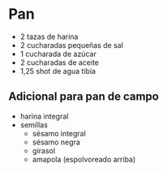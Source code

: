 
# Pan

- 2 tazas de harina
- 2 cucharadas pequeñas de sal
- 1 cucharada de azúcar
- 2 cucharadas de aceite
- 1,25 shot de agua tibia

## Adicional para pan de campo
- harina integral
- semillas
	- sésamo integral
	- sésamo negra
	- girasol
	- amapola (espolvoreado arriba)
